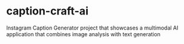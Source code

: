 # caption-craft-ai
Instagram Caption Generator project that showcases a multimodal AI application that combines image analysis with text generation
